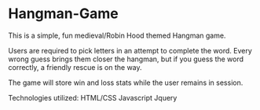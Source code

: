 # Hangman-Game

This is a simple, fun medieval/Robin Hood themed Hangman game. 

Users are required to pick letters in an attempt to complete the word. Every wrong guess brings them closer the hangman, but if you guess the word correctly, a friendly rescue is on the way.

The game will store win and loss stats while the user remains in session.

Technologies utilized:
HTML/CSS
Javascript
Jquery